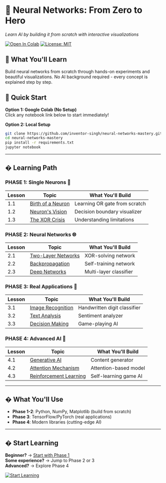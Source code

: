 # 🧠 Neural Networks: From Zero to Hero
*Learn AI by building it from scratch with interactive visualizations*

[![Open In Colab](https://colab.research.google.com/assets/colab-badge.svg)](https://colab.research.google.com/github/inventor-singh/neural-networks-mastery)
[![License: MIT](https://img.shields.io/badge/License-MIT-yellow.svg)](https://opensource.org/licenses/MIT)

## 🎯 What You'll Learn

Build neural networks from scratch through hands-on experiments and beautiful visualizations. No AI background required - every concept is explained step by step.

## 🚀 Quick Start

**Option 1: Google Colab (No Setup)**  
Click any notebook link below to start immediately!

**Option 2: Local Setup**
```bash
git clone https://github.com/inventor-singh/neural-networks-mastery.git
cd neural-networks-mastery
pip install -r requirements.txt
jupyter notebook
```

---

## � Learning Path

### **PHASE 1: Single Neurons** 🧠

| Lesson | Topic | What You'll Build |
|--------|-------|-------------------|
| 1.1 | [Birth of a Neuron](notebooks/phase_1_neuron_chronicles/1.1_birth_of_neuron.ipynb) | Learning OR gate from scratch |
| 1.2 | [Neuron's Vision](notebooks/phase_1_neuron_chronicles/1.2_neuron_vision.ipynb) | Decision boundary visualizer |
| 1.3 | [The XOR Crisis](notebooks/phase_1_neuron_chronicles/1.3_xor_crisis.ipynb) | Understanding limitations |

### **PHASE 2: Neural Networks** 🌐

| Lesson | Topic | What You'll Build |
|--------|-------|-------------------|
| 2.1 | [Two-Layer Networks](notebooks/phase_2_neural_network_revolution/2.1_two_layer_breakthrough.ipynb) | XOR-solving network |
| 2.2 | [Backpropagation](notebooks/phase_2_neural_network_revolution/2.2_backpropagation_mystery.ipynb) | Self-training network |
| 2.3 | [Deep Networks](notebooks/phase_2_neural_network_revolution/2.3_deep_learning_explosion.ipynb) | Multi-layer classifier |

### **PHASE 3: Real Applications** 🚀

| Lesson | Topic | What You'll Build |
|--------|-------|-------------------|
| 3.1 | [Image Recognition](notebooks/phase_3_practical_ai_systems/3.1_image_recognition_quest.ipynb) | Handwritten digit classifier |
| 3.2 | [Text Analysis](notebooks/phase_3_practical_ai_systems/3.2_text_understanding_adventure.ipynb) | Sentiment analyzer |
| 3.3 | [Decision Making](notebooks/phase_3_practical_ai_systems/3.3_autonomous_decision_maker.ipynb) | Game-playing AI |

### **PHASE 4: Advanced AI** 🔮

| Lesson | Topic | What You'll Build |
|--------|-------|-------------------|
| 4.1 | [Generative AI](notebooks/phase_4_advanced_ai_frontiers/4.1_generative_ai_magic.ipynb) | Content generator |
| 4.2 | [Attention Mechanism](notebooks/phase_4_advanced_ai_frontiers/4.2_attention_mechanism.ipynb) | Attention-based model |
| 4.3 | [Reinforcement Learning](notebooks/phase_4_advanced_ai_frontiers/4.3_reinforcement_learning_odyssey.ipynb) | Self-learning game AI |

---

## �️ What You'll Use

- **Phase 1-2**: Python, NumPy, Matplotlib (build from scratch)
- **Phase 3**: TensorFlow/PyTorch (real applications)  
- **Phase 4**: Modern libraries (cutting-edge AI)

---

## � Start Learning

**Beginner?** → [Start with Phase 1](notebooks/phase_1_neuron_chronicles/1.1_birth_of_neuron.ipynb)  
**Some experience?** → Jump to Phase 2 or 3  
**Advanced?** → Explore Phase 4

[![Start Learning](https://img.shields.io/badge/Start%20Learning-Neural%20Networks-brightgreen?style=for-the-badge)](notebooks/phase_1_neuron_chronicles/1.1_birth_of_neuron.ipynb)
